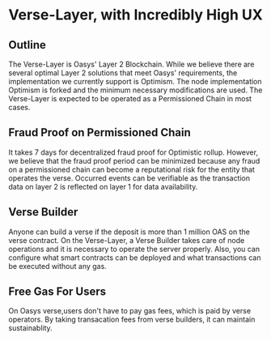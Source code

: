 ---
---

# Verse-Layer, with Incredibly High UX

## Outline
The Verse-Layer is Oasys' Layer 2 Blockchain. While we believe there are several optimal Layer 2 solutions that meet Oasys' requirements, the implementation we currently support is Optimism. The node implementation Optimism is forked and the minimum necessary modifications are used. The Verse-Layer is expected to be operated as a Permissioned Chain in most cases.

## Fraud Proof on Permissioned Chain
It takes 7 days for decentralized fraud proof for Optimistic rollup. However, we believe that the fraud proof period can be minimized because any fraud on a permissioned chain can become a reputational risk for the entity that operates the verse. Occurred events can be verifiable as the transaction data on layer 2 is reflected on layer 1 for data availability.

## Verse Builder
Anyone can build a verse if the deposit is more than 1 million OAS on the verse contract. On the Verse-Layer, a Verse Builder takes care of node operations and it is necessary to operate the server properly. Also, you can configure what smart contracts can be deployed and what transactions can be executed without any gas.

## Free Gas For Users
On Oasys verse,users don't have to pay gas fees, which is paid by verse operators. By taking transacation fees from verse builders, it can maintain sustainablity.